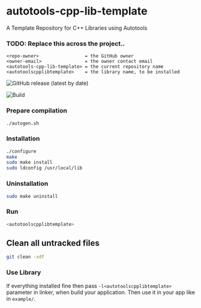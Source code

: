 # autotools-cpp-lib-template
A Template Repository for C++ Libraries using Autotools

### TODO: Replace this across the project..
```
<repo-owner>                 = the GitHub owner
<owner-email>                = the owner contact email
<autotools-cpp-lib-template> = the current repository name
<autotoolscpplibtemplate>    = the library name, to be installed
```

![GitHub release (latest by date)](https://img.shields.io/github/v/release/<repo-owner>/<autotools-cpp-lib-template>)

![Build](https://github.com/<repo-owner>/<autotools-cpp-lib-template>/actions/workflows/makefile.yml/badge.svg) 

### Prepare compilation
```bash
./autogen.sh
```

### Installation
```bash
./configure
make
sudo make install
sudo ldconfig /usr/local/lib
```

### Uninstallation
```bash
sudo make uninstall
```

### Run
```bash
<autotoolscpplibtemplate>
```

## Clean all untracked files
```bash
git clean -xdf
```

### Use Library
If everything installed fine then pass `-l<autotoolscpplibtemplate>` parameter in linker, when build your application.
Then use it in your app like in `example/`.

